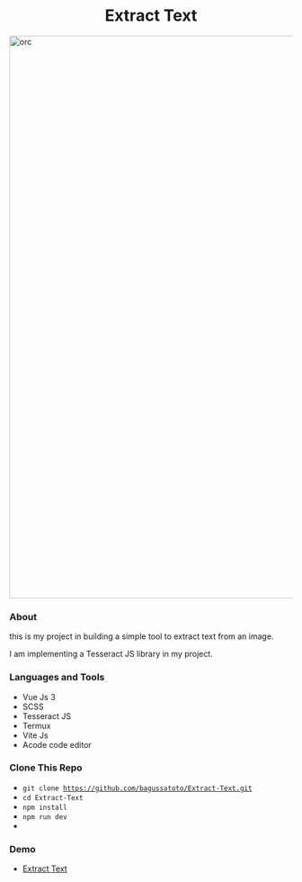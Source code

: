 <h1 align="center">Extract Text</h1>

<img width="1000" alt="orc" src="https://user-images.githubusercontent.com/87259393/185617046-f1de866b-d5fc-42cf-88b8-127e58390ec9.png">


### About
this is my project in building a simple tool to extract text from an image. 

I am implementing a Tesseract JS library in my project.

### Languages and Tools
- Vue Js 3
- SCSS
- Tesseract JS
- Termux
- Vite Js
- Acode code editor

### Clone This Repo
- <code>git clone https://github.com/bagussatoto/Extract-Text.git </code>
- <code>cd Extract-Text</code>
- <code>npm install</code>
- <code>npm run dev</code>
- 
### Demo 
- [Extract Text](https://extract-image-to-text.vercel.app/)
